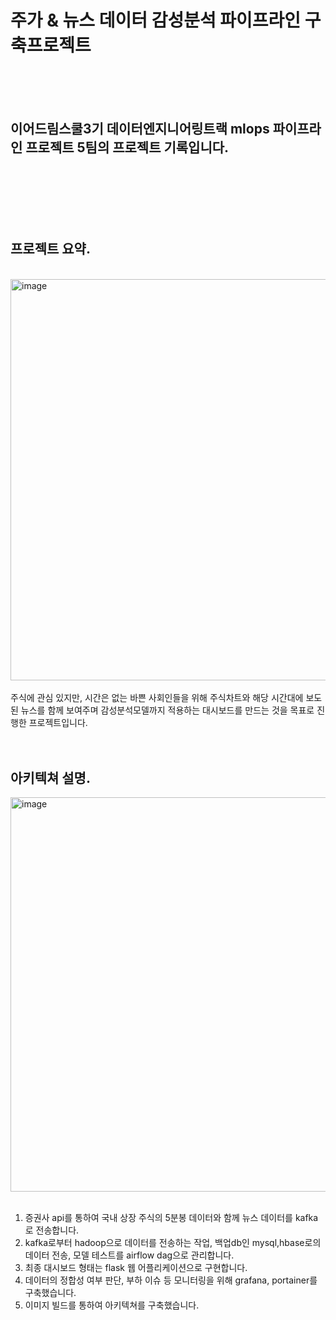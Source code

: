 # 주가 & 뉴스 데이터 감성분석 파이프라인 구축프로젝트  
<br/>
<br/>
<br/>

## 이어드림스쿨3기 데이터엔지니어링트랙 mlops 파이프라인 프로젝트 5팀의 프로젝트 기록입니다.
<br/>
<br/>
<br/>
<br/>
<br/>

## 프로젝트 요약.
<br/>
<img width="642" alt="image" src="https://github.com/junyoungparkdev/yeardreamstock-team05/assets/132217286/0a7afa9e-4dc7-4fed-b892-fea0939cbb20">
<br/>
<br/>
주식에 관심 있지만, 시간은 없는 바쁜 사회인들을 위해 주식차트와 해당 시간대에 보도된 뉴스를 함께 보여주며 감성분석모델까지 적용하는 대시보드를 만드는 것을 목표로 진행한 프로젝트입니다.<br/>
<br/>
<br/>

## 아키텍쳐 설명. <br/>
<img width="631" alt="image" src="https://github.com/junyoungparkdev/yeardreamstock-team05/assets/132217286/9099e591-9211-4bd1-b1d8-4945db0cf8e7">
<br/>
<br/>

1. 증권사 api를 통하여 국내 상장 주식의 5분봉 데이터와 함께 뉴스 데이터를 kafka로 전송합니다. <br/>
2. kafka로부터 hadoop으로 데이터를 전송하는 작업, 백업db인 mysql,hbase로의 데이터 전송, 모델 테스트를 airflow dag으로 관리합니다. <br/>
3. 최종 대시보드 형태는 flask 웹 어플리케이션으로 구현합니다. <br/>
4. 데이터의 정합성 여부 판단, 부하 이슈 등 모니터링을 위해 grafana, portainer를 구축했습니다.<br/>
5. 이미지 빌드를 통하여 아키텍쳐를 구축했습니다.<br/>
<br/>
<br/>






